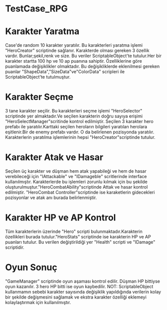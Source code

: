 # TestCase_RPG
# Karakter Yaratma
Case'de random 10 karakter yaratılır.
Bu karakterleri yaratma işlemi "HeroCreator" scriptinde sağlanır.
Karakterde olması gereken 3 özellik vardır.
Bunlar;şekil,renk ve size.
Bu veriler ScriptableObject'te tutulur.Her bir karakter startta 100 hp ve 10 ap puanına sahiptir.
Özelliklerine göre puanlamada değişiklikler olmaktadır. Bu değişikliklerde eklenilmesi gereken puanlar "ShapeData","SizeData"ve"ColorData" scripleri ile ScriptableObject'te tutulmuştur.
# Karakter Seçme 
3 tane karakter seçilir. Bu karakterleri seçme işlemi "HeroSelector" scriptinde yer almaktadır.Ve seçilen karakterin doğru sayıya erişimi "HeroSelectManager"scritinde kontrol edilmiştir. Seçilen 3 karakter hero prefabı ile yaratılır.Karttaki seçilen heroların bilgileri yaratılan herolara eşitlenir.Bir de enemy prefabı vardır. O da belirlenen pozisyonda yaratılır. Karakterlerin yaratılma işlemlerinin hepsi "HeroCreator"scriptinde tutulur.
# Karakter Atak ve Hasar
Seçilen üç karakter ve düşman hem atak yapabileği ve hem de hasar verebileceği için "IAttackable" ve "IDamageble" scritlerinde interface kullanılmıştır. Karakterlerde bu işlemleri zorunlu kılmak için bu şekilde oluşturulmuştur."HeroCombatAbility"scriptinde Attak ve hasar kontrol edilmiştir. "HeroCombat Controller"scriptinde ise karaketlerin gidecekleri pozisyonlar ve atak anı burada belirlenmiştir. 
# Karakter HP ve AP Kontrol
Tüm karakterlerin üzerinde "Hero" scripti bulunmaktadır.Karakterin özellikleri burada tutulur."HeroStats" scriptinde ise karakterin HP ve AP puanları tutulur. Bu verilen değiştirildiği yer "Health" scripti ve "IDamage" scriptidir.
# Oyun Sonuç
"GameManager" scriptinde oyun aşaması kontrol edilir. Düşman HP bittiyse oyun kazanılır. 3 hero HP bitti ise oyun kaybedilir.
NOT: ScriptableObject kullanmamın sebebi karakter sayısında değişiklik yapıldığında verilerin kolay bir şekilde değişmesini sağlamak ve ekstra karakter özelliği eklemeyi kolaylaştırmak için kullanılmıştır.

